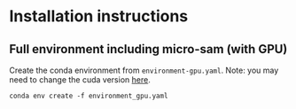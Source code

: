 # Installation instructions

## Full environment including micro-sam (with GPU)

Create the conda environment from `environment-gpu.yaml`. Note: you may need to change the cuda version [here](https://github.com/computational-cell-analytics/dl-for-micro/blob/main/environment_gpu.yaml#L14).
```
conda env create -f environment_gpu.yaml
```
